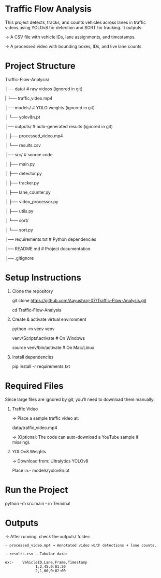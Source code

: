 # Traffic Flow Analysis

This project detects, tracks, and counts vehicles across lanes in traffic videos using YOLOv8 for detection and SORT for tracking. It outputs:

-> A CSV file with vehicle IDs, lane assignments, and timestamps.

-> A processed video with bounding boxes, IDs, and live lane counts.

# Project Structure

Traffic-Flow-Analysis/

│── data/ # raw videos (ignored in git)

|     └── traffic_video.mp4

│── models/ # YOLO weights (ignored in git)

│     └── yolov8n.pt

│── outputs/ # auto-generated results (ignored in git)

│     ├── processed_video.mp4
 
│     └── results.csv

│── src/ # source code
 
│     ├── main.py

│     ├── detector.py

│     ├── tracker.py
 
│     ├── lane_counter.py

│     ├── video_processor.py

│     ├── utils.py

│     └── sort/

│          └── sort.py

│── requirements.txt # Python dependencies

│── README.md # Project documentation

│── .gitignore

# Setup Instructions

1. Clone the repository

   git clone https://github.com/Aayushraj-07/Traffic-Flow-Analysis.git

   cd Traffic-Flow-Analysis

2. Create & activate virtual environment

   python -m venv venv

   venv\Scripts\activate # On Windows

   source venv/bin/activate # On Mac/Linux

3. Install dependencies

   pip install -r requirements.txt

# Required Files

Since large files are ignored by git, you’ll need to download them manually:

1. Traffic Video

   -> Place a sample traffic video at:

   data/traffic_video.mp4

   -> (Optional: The code can auto-download a YouTube sample if missing).

2. YOLOv8 Weights

   -> Download from: Ultralytics YOLOv8

   Place in:- models/yolov8n.pt

# Run the Project

python -m src.main - in Terminal

# Outputs

-> After running, check the outputs/ folder:

    - processed_video.mp4 → Annotated video with detections + lane counts.

    - results.csv → Tabular data:

    ex:-    VehicleID,Lane,Frame,Timestamp
                  1,2,45,0:01:30
                  2,1,60,0:02:00
